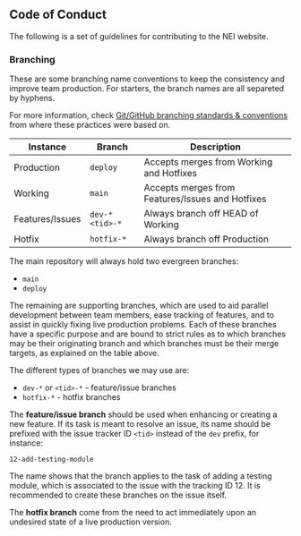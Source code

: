 ## Code of Conduct

The following is a set of guidelines for contributing to the NEI website.

### Branching

These are some branching name conventions to keep the consistency and improve team production. For starters, the branch names are all separeted by hyphens.

For more information, check [Git/GitHub branching standards & conventions](https://gist.github.com/digitaljhelms/4287848) from where these practices were based on.


<table>
  <thead>
    <tr>
      <th>Instance</th>
      <th>Branch</th>
      <th>Description</th>
    </tr>
  </thead>
  <tbody>
    <tr>
      <td>Production</td>
      <td><code>deploy</code></td>
      <td>Accepts merges from Working and Hotfixes</td>
    </tr>
    <tr>
      <td>Working</td>
      <td><code>main</code></td>
      <td>Accepts merges from Features/Issues and Hotfixes</td>
    </tr>
    <tr>
      <td>Features/Issues</td>
      <td><code>dev-*</code> <code>&lt;tid>-*</code></td>
      <td>Always branch off HEAD of Working</td>
    </tr>
    <tr>
      <td>Hotfix</td>
      <td><code>hotfix-*</code></td>
      <td>Always branch off Production</td>
    </tr>
  </tbody>
</table>

The main repository will always hold two evergreen branches:

- `main`
- `deploy`

The remaining are supporting branches, which are used to aid parallel development between team members, ease tracking of features, and to assist in quickly fixing live production problems. Each of these branches have a specific purpose and are bound to strict rules as to which branches may be their originating branch and which branches must be their merge targets, as explained on the table above.

The different types of branches we may use are:

- `dev-*` or `<tid>-*` - feature/issue branches
- `hotfix-*` - hotfix branches

The **feature/issue branch** should be used when enhancing or creating a new feature. If its task is meant to resolve an issue, its name should be prefixed with the issue tracker ID `<tid>` instead of the `dev` prefix, for instance:

`12-add-testing-module`

The name shows that the branch applies to the task of adding a testing module, which is associated to the issue with the tracking ID 12. It is recommended to create these branches on the issue itself.

The **hotfix branch** come from the need to act immediately upon an undesired state of a live production version.
